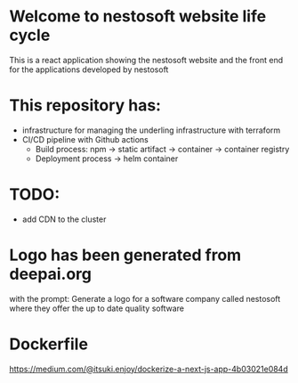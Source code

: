 # Welcome to nestosoft website life cycle
This is a react application showing the nestosoft website and the front end for the applications developed by nestosoft

# This repository has:
 - infrastructure for managing the underling infrastructure with terraform
 - CI/CD pipeline with Github actions
    - Build process: npm -> static artifact -> container -> container registry
    - Deployment process -> helm container


# TODO:
 - add CDN to the cluster

 # Logo has been generated from deepai.org
 with the prompt: Generate a logo for a software company called nestosoft where they offer the up to date quality software

 # Dockerfile
 https://medium.com/@itsuki.enjoy/dockerize-a-next-js-app-4b03021e084d



